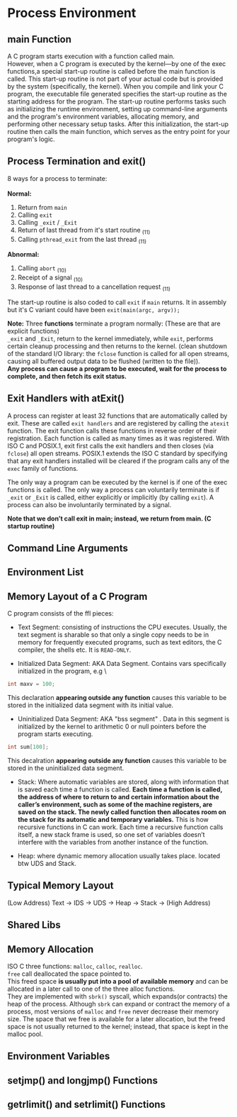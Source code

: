 # Process Environment

## main Function

A C program starts execution with a function called main. \
However, when a C program is executed by the kernel—by one of the exec functions,a special start-up routine is called before the main function is called. This start-up routine is not part of your actual code but is provided by the system (specifically, the kernel). When you compile and link your C program, the executable file generated specifies the start-up routine as the starting address for the program. The start-up routine performs tasks such as initializing the runtime environment, setting up command-line arguments and the program's environment variables, allocating memory, and performing other necessary setup tasks. After this initialization, the start-up routine then calls the main function, which serves as the entry point for your program's logic.

## Process Termination and exit()

8 ways for a process to terminate: \
\
**Normal:**
1. Return from `main`
2. Calling `exit`
3. Calling `_exit` / `_Exit`
4. Return of last thread from it's start routine <sub>(11)</sub>
5. Calling `pthread_exit` from the last thread <sub>(11)</sub>

**Abnormal:**
1. Calling `abort` <sub>(10)</sub>
2. Receipt of a signal <sub>(10)</sub>
3. Response of last thread to a cancellation request <sub>(11)</sub>

The start-up routine is also coded to call `exit` if `main` returns. It in assembly but it's C variant could have been `exit(main(argc, argv));`

**Note:** Three **functions** terminate a program normally: (These are that are explicit functions) \
`_exit` and `_Exit`, return to the kernel immediately, while `exit`, performs certain cleanup processing and then returns to the kernel. (clean shutdown of the standard I/O library: the `fclose` function is called for all open streams, causing all buffered output data to be flushed (written to the file)). \
**Any process can cause a program to be executed, wait for the process to complete, and then fetch its exit status.**


## Exit Handlers with atExit()

A process can register at least 32 functions that are automatically called by
exit. These are called `exit handlers` and are registered by calling the `atexit` function. The exit function calls these functions in reverse order of their registration. Each function is called as many times as it was registered. With ISO C and POSIX.1, exit first calls the exit handlers and then closes (via `fclose`) all open streams. POSIX.1 extends the ISO C standard by specifying that any exit handlers installed will be cleared if the program calls any of the `exec` family of functions.

The only way a program can be executed by the kernel is if one of the exec functions is called. The only way a process can voluntarily terminate is if `_exit` or `_Exit` is called, either explicitly or implicitly (by calling `exit`). A process can also be involuntarily terminated by a signal.

**Note that we don’t call exit in main; instead, we return from main. (C startup routine)**


## Command Line Arguments

## Environment List

## Memory Layout of a C Program

C program consists of the ffl pieces:

- Text Segment:
consisting of instructions the CPU executes. Usually, the text segment is sharable so that only a single copy needs to be in memory for frequently executed programs, such as text editors, the C compiler, the shells etc. It is `READ-ONLY`.

- Initialized Data Segment:
AKA Data Segment. Contains vars specifically initialized in the program, e.g \


```c
int maxv = 100; 
``` 
This declaration **appearing outside any function** causes this variable to be stored in the initialized data segment with its initial value.

- Uninitialized Data Segment:
AKA "bss segment" . Data in this segment is initialized by the kernel to arithmetic 0 or null pointers before the program starts executing. 

```c
int sum[100];
```

This decalration **appearing outside any function** causes this variable to be stored in the uninitialized data segment.

- Stack:
Where automatic variables are stored, along with information that is saved each time a function is called. **Each time a function is called, the address of where to return to and certain information about the caller’s environment, such as some of the machine registers, are saved on the stack. The newly called function then allocates room on the stack for its automatic and temporary variables.** This is how recursive functions in C can work. Each time a recursive function calls itself, a new stack frame is used, so one set of variables doesn’t interfere with the variables from another instance of the function.

- Heap:
where dynamic memory allocation usually takes place. located btw UDS and Stack.


## Typical Memory Layout

(Low Address) Text -> IDS -> UDS -> Heap -> Stack ->  (High Address)

## Shared Libs

## Memory Allocation

ISO C three functions: `malloc`, `calloc`, `realloc`. \
`free` call deallocated the space pointed to. \
This freed space **is usually put into a pool of available memory** and can be allocated in a later call to one of the three alloc functions. \
They are implemented with `sbrk()` syscall, which expands(or contracts) the heap of the process. Although `sbrk` can expand or contract the memory of a process, most versions of `malloc` and `free` never decrease their memory size. The space that we free is available for a later allocation, but the freed space is not usually returned to the kernel; instead, that space is kept in the malloc pool.

## Environment Variables

## setjmp() and longjmp() Functions

## getrlimit() and setrlimit() Functions

